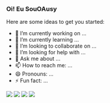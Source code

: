 ### Oi! Eu SouOAusy


Here are some ideas to get you started:

- 🔭 I’m currently working on ...
- 🌱 I’m currently learning ...
- 👯 I’m looking to collaborate on ...
- 🤔 I’m looking for help with ...
- 💬 Ask me about ...
- 📫 How to reach me: ...
- 😄 Pronouns: ...
- ⚡ Fun fact: ...

</div>
 <img src="https://cdn.jsdelivr.net/gh/devicons/devicon@latest/icons/javascript/javascript-original.svg" />
 <img src="https://cdn.jsdelivr.net/gh/devicons/devicon@latest/icons/discordjs/discordjs-original.svg" />
 <img src="https://cdn.jsdelivr.net/gh/devicons/devicon@latest/icons/intellij/intellij-original.svg" />
 <img src="https://cdn.jsdelivr.net/gh/devicons/devicon@latest/icons/java/java-original.svg" />
</div>




